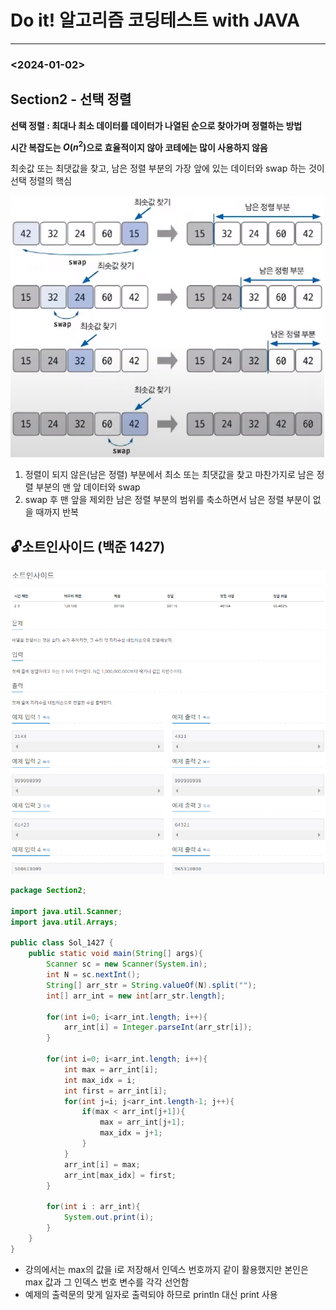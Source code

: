 # Do it! 알고리즘 코딩테스트 with JAVA

---

### <2024-01-02>

## Section2 - 선택 정렬

**선택 정렬 : 최대나 최소 데이터를 데이터가 나열된 순으로 찾아가며 정렬하는 방법**

**시간 복잡도는 $O(n^2)$으로 효율적이지 않아 코테에는 많이 사용하지 않음**

최솟값 또는 최댓값을 찾고, 남은 정렬 부분의 가장 앞에 있는 데이터와 swap 하는 것이 선택 정렬의 핵심

<img src="img/select_swap.png">

1. 정렬이 되지 않은(남은 정렬) 부분에서 최소 또는 최댓값을 찾고 마찬가지로 남은 정렬 부분의 맨 앞 데이터와 swap
2. swap 후 맨 앞을 제외한 남은 정렬 부분의 범위를 축소하면서 남은 정렬 부분이 없을 때까지 반복

## 🔓소트인사이드 (백준 1427)

<img src="img/B_1427.png">

```java
package Section2;

import java.util.Scanner;
import java.util.Arrays;

public class Sol_1427 {
    public static void main(String[] args){
        Scanner sc = new Scanner(System.in);
        int N = sc.nextInt();
        String[] arr_str = String.valueOf(N).split("");
        int[] arr_int = new int[arr_str.length];

        for(int i=0; i<arr_int.length; i++){
            arr_int[i] = Integer.parseInt(arr_str[i]);
        }

        for(int i=0; i<arr_int.length; i++){
            int max = arr_int[i];
            int max_idx = i;
            int first = arr_int[i];
            for(int j=i; j<arr_int.length-1; j++){
                if(max < arr_int[j+1]){
                    max = arr_int[j+1];
                    max_idx = j+1;
                }
            }
            arr_int[i] = max;
            arr_int[max_idx] = first;
        }

        for(int i : arr_int){
            System.out.print(i);
        }
    }
}
```

- 강의에서는 max의 값을 i로 저장해서 인덱스 번호까지 같이 활용했지만 본인은 max 값과 그 인덱스 번호 변수를 각각 선언함
- 예제의 출력문의 맞게 일자로 출력되야 하므로 println 대신 print 사용